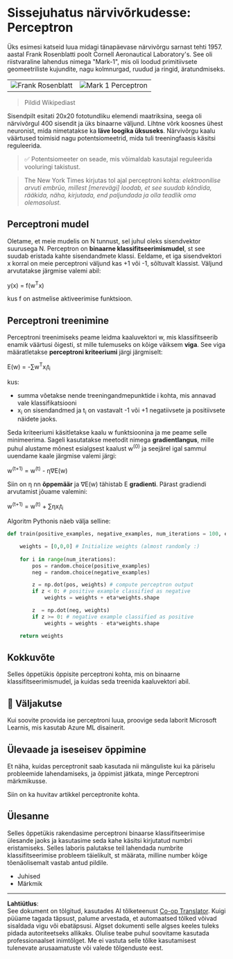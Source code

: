 <!--
CO_OP_TRANSLATOR_METADATA:
{
  "original_hash": "59021c5f419d3feda19075910a74280a",
  "translation_date": "2025-10-11T11:16:45+00:00",
  "source_file": "15-rag-and-vector-databases/data/perceptron.md",
  "language_code": "et"
}
-->
# Sissejuhatus närvivõrkudesse: Perceptron

Üks esimesi katseid luua midagi tänapäevase närvivõrgu sarnast tehti 1957. aastal Frank Rosenblatti poolt Cornell Aeronautical Laboratory's. See oli riistvaraline lahendus nimega "Mark-1", mis oli loodud primitiivsete geomeetriliste kujundite, nagu kolmnurgad, ruudud ja ringid, äratundmiseks.

|      |      |
|--------------|-----------|
|<img src='../../../../translated_images/Rosenblatt-wikipedia.1d205667acda28c0f97ad594eb6dadfa0485605f3fb2155eca46a0255e98efac.et.jpg' alt='Frank Rosenblatt'/> | <img src='../../../../translated_images/Mark_I_perceptron_wikipedia.434e46ca39e2be801976110f8b1b75b13d1197f69e3a5f8b7537b43d35413e6f.et.jpg' alt='Mark 1 Perceptron' />|

> Pildid Wikipediast

Sisendpilt esitati 20x20 fototundliku elemendi maatriksina, seega oli närvivõrgul 400 sisendit ja üks binaarne väljund. Lihtne võrk koosnes ühest neuronist, mida nimetatakse ka **läve loogika üksuseks**. Närvivõrgu kaalu väärtused toimisid nagu potentsiomeetrid, mida tuli treeningfaasis käsitsi reguleerida.

> ✅ Potentsiomeeter on seade, mis võimaldab kasutajal reguleerida vooluringi takistust.

> The New York Times kirjutas tol ajal perceptroni kohta: *elektroonilise arvuti embrüo, millest [merevägi] loodab, et see suudab kõndida, rääkida, näha, kirjutada, end paljundada ja olla teadlik oma olemasolust.*

## Perceptroni mudel

Oletame, et meie mudelis on N tunnust, sel juhul oleks sisendvektor suurusega N. Perceptron on **binaarne klassifitseerimismudel**, st see suudab eristada kahte sisendandmete klassi. Eeldame, et iga sisendvektori x korral on meie perceptroni väljund kas +1 või -1, sõltuvalt klassist. Väljund arvutatakse järgmise valemi abil:

y(x) = f(w<sup>T</sup>x)

kus f on astmelise aktiveerimise funktsioon.

## Perceptroni treenimine

Perceptroni treenimiseks peame leidma kaaluvektori w, mis klassifitseerib enamik väärtusi õigesti, st mille tulemuseks on kõige väiksem **viga**. See viga määratletakse **perceptroni kriteeriumi** järgi järgmiselt:

E(w) = -&sum;w<sup>T</sup>x<sub>i</sub>t<sub>i</sub>

kus:

* summa võetakse nende treeningandmepunktide i kohta, mis annavad vale klassifikatsiooni
* x<sub>i</sub> on sisendandmed ja t<sub>i</sub> on vastavalt -1 või +1 negatiivsete ja positiivsete näidete jaoks.

Seda kriteeriumi käsitletakse kaalu w funktsioonina ja me peame selle minimeerima. Sageli kasutatakse meetodit nimega **gradientlangus**, mille puhul alustame mõnest esialgsest kaalust w<sup>(0)</sup> ja seejärel igal sammul uuendame kaale järgmise valemi järgi:

w<sup>(t+1)</sup> = w<sup>(t)</sup> - &eta;&nabla;E(w)

Siin on &eta; nn **õppemäär** ja &nabla;E(w) tähistab E **gradienti**. Pärast gradiendi arvutamist jõuame valemini:

w<sup>(t+1)</sup> = w<sup>(t)</sup> + &sum;&eta;x<sub>i</sub>t<sub>i</sub>

Algoritm Pythonis näeb välja selline:

```python
def train(positive_examples, negative_examples, num_iterations = 100, eta = 1):

    weights = [0,0,0] # Initialize weights (almost randomly :)
        
    for i in range(num_iterations):
        pos = random.choice(positive_examples)
        neg = random.choice(negative_examples)

        z = np.dot(pos, weights) # compute perceptron output
        if z < 0: # positive example classified as negative
            weights = weights + eta*weights.shape

        z  = np.dot(neg, weights)
        if z >= 0: # negative example classified as positive
            weights = weights - eta*weights.shape

    return weights
```

## Kokkuvõte

Selles õppetükis õppisite perceptroni kohta, mis on binaarne klassifitseerimismudel, ja kuidas seda treenida kaaluvektori abil.

## 🚀 Väljakutse

Kui soovite proovida ise perceptroni luua, proovige seda laborit Microsoft Learnis, mis kasutab Azure ML disainerit.

## Ülevaade ja iseseisev õppimine

Et näha, kuidas perceptronit saab kasutada nii mänguliste kui ka päriselu probleemide lahendamiseks, ja õppimist jätkata, minge Perceptroni märkmikusse.

Siin on ka huvitav artikkel perceptronite kohta.

## Ülesanne

Selles õppetükis rakendasime perceptroni binaarse klassifitseerimise ülesande jaoks ja kasutasime seda kahe käsitsi kirjutatud numbri eristamiseks. Selles laboris palutakse teil lahendada numbrite klassifitseerimise probleem täielikult, st määrata, milline number kõige tõenäolisemalt vastab antud pildile.

* Juhised
* Märkmik

---

**Lahtiütlus**:  
See dokument on tõlgitud, kasutades AI tõlketeenust [Co-op Translator](https://github.com/Azure/co-op-translator). Kuigi püüame tagada täpsust, palume arvestada, et automaatsed tõlked võivad sisaldada vigu või ebatäpsusi. Algset dokumenti selle algses keeles tuleks pidada autoriteetseks allikaks. Olulise teabe puhul soovitame kasutada professionaalset inimtõlget. Me ei vastuta selle tõlke kasutamisest tulenevate arusaamatuste või valede tõlgenduste eest.